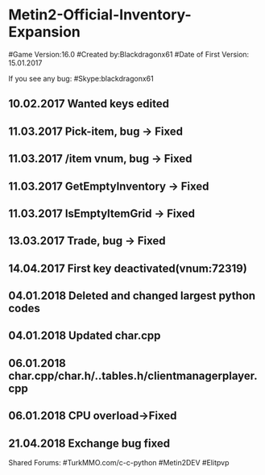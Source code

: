 # Metin2-Official-Inventory-Expansion
#Game Version:16.0
#Created by:Blackdragonx61
#Date of First Version: 15.01.2017

If you see any bug:
#Skype:blackdragonx61
####
10.02.2017
Wanted keys edited
-----------
11.03.2017
Pick-item, bug -> Fixed
-----------
11.03.2017
/item vnum, bug -> Fixed
-----------
11.03.2017
GetEmptyInventory -> Fixed
-----------
11.03.2017
IsEmptyItemGrid -> Fixed
-----------
13.03.2017
Trade, bug -> Fixed
-----------
14.04.2017
First key deactivated(vnum:72319)
-----------
04.01.2018
Deleted and changed largest python codes
-----------
04.01.2018
Updated char.cpp
-----------
06.01.2018
char.cpp/char.h/..tables.h/clientmanagerplayer.cpp
-----------
06.01.2018
CPU overload->Fixed
-----------
21.04.2018
Exchange bug fixed
-----------
Shared Forums:
#TurkMMO.com/c-c-python
#Metin2DEV
#Elitpvp
